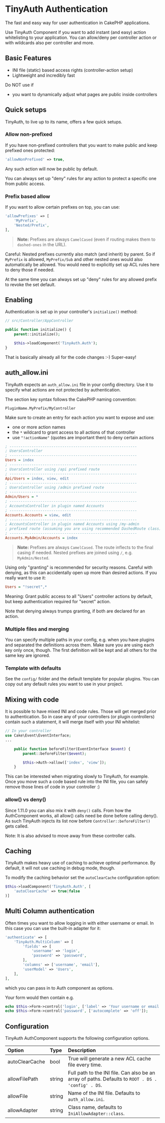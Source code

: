 # TinyAuth Authentication
The fast and easy way for user authentication in CakePHP applications.

Use TinyAuth Component if you want to add instant (and easy) action whitelisting to your application.
You can allow/deny per controller action or with wildcards also per controller and more.

## Basic Features
- INI file (static) based access rights (controller-action setup)
- Lightweight and incredibly fast

Do NOT use if
- you want to dynamically adjust what pages are public inside controllers

## Quick setups
TinyAuth, to live up to its name, offers a few quick setups.

### Allow non-prefixed
If you have non-prefixed controllers that you want to make public and keep prefixed ones protected:
```php
'allowNonPrefixed' => true,
```
Any such action will now be public by default.

You can always set up "deny" rules for any action to protect a specific one from public access.

### Prefix based allow
If you want to allow certain prefixes on top, you can use:
```php
'allowPrefixes' => [
    'MyPrefix',
    'Nested/Prefix',
],
```

>**Note:** Prefixes are always `CamelCased` (even if routing makes them to `dashed-ones` in the URL).

Careful: Nested prefixes currently also match (and inherit) by parent.
So if `MyPrefix` is allowed, `MyPrefix/Sub` and other nested ones would also automatically be allowed.
You would need to explicitly set up ACL rules here to deny those if needed.

At the same time you can always set up "deny" rules for any allowed prefix to revoke the set default.

## Enabling

Authentication is set up in your controller's `initialize()` method:

```php
// src/Controller/AppController

public function initialize() {
    parent::initialize();

    $this->loadComponent('TinyAuth.Auth');
}
```

That is basically already all for the code changes :-) Super-easy!

## auth_allow.ini

TinyAuth expects an ``auth_allow.ini`` file in your config directory.
Use it to specify what actions are not protected by authentication.

The section key syntax follows the CakePHP naming convention:
```
PluginName.MyPrefix/MyController
```

Make sure to create an entry for each action you want to expose and use:

- one or more action names
- the ``*`` wildcard to grant access to all actions of that controller
- use `"!actionName"` (quotes are important then) to deny certain actions

```ini
; ----------------------------------------------------------
; UsersController
; ----------------------------------------------------------
Users = index
; ----------------------------------------------------------
; UsersController using /api prefixed route
; ----------------------------------------------------------
Api/Users = index, view, edit
; ----------------------------------------------------------
; UsersController using /admin prefixed route
; ----------------------------------------------------------
Admin/Users = *
; ----------------------------------------------------------
; AccountsController in plugin named Accounts
; ----------------------------------------------------------
Accounts.Accounts = view, edit
; ----------------------------------------------------------
; AccountsController in plugin named Accounts using /my-admin
; prefixed route (assuming you are using recommended DashedRoute class)
; ----------------------------------------------------------
Accounts.MyAdmin/Accounts = index
```

>**Note:** Prefixes are always `CamelCased`. The route inflects to the final casing if needed.
Nested prefixes are joined using `/`, e.g. `MyAdmin/Nested`.

Using only "granting" is recommended for security reasons.
Careful with denying, as this can accidentally open up more than desired actions. If you really want to use it:

```ini
Users = "!secret",*
```
Meaning: Grant public access to all "Users" controller actions by default, but keep authentication required for "secret" action.

Note that denying always trumps granting, if both are declared for an action.

### Multiple files and merging
You can specify multiple paths in your config, e.g. when you have plugins and separated the definitions across them.
Make sure you are using each key only once, though. The first definition will be kept and all others for the same key are ignored.

### Template with defaults
See the `config/` folder and the default template for popular plugins.
You can copy out any default rules you want to use in your project.

## Mixing with code
It is possible to have mixed INI and code rules. Those will get merged prior to authentication.
So in case any of your controllers (or plugin controllers) contain such a statement, it will merge itself with your INI whitelist:
```php
// In your controller
use Cake\Event\EventInterface;
...

    public function beforeFilter(EventInterface $event) {
        parent::beforeFilter($event);

        $this->Auth->allow(['index', 'view']);
    }
```
This can be interested when migrating slowly to TinyAuth, for example.
Once you move such a code based rule into the INI file, you can safely remove those lines of code in your controller :)

### allow() vs deny()
Since 1.11.0 you can also mix it with `deny()` calls. From how the AuthComponent works, all allow() calls need be done before calling deny().
As such TinyAuth injects its list now before `Controller::beforeFilter()` gets called.

Note: It is also advised to move away from these controller calls.

## Caching

TinyAuth makes heavy use of caching to achieve optimal performance.
By default, it will not use caching in debug mode, though.

To modify the caching behavior set the ``autoClearCache`` configuration option:
```php
$this->loadComponent('TinyAuth.Auth', [
    'autoClearCache' => true|false
)]
```

## Multi Column authentication
Often times you want to allow logging in with either username or email.
In this case you can use the built-in adapter for it:

```php
'authenticate' => [
    'TinyAuth.MultiColumn' => [
        'fields' => [
            'username' => 'login',
            'password' => 'password',
        ],
        'columns' => ['username', 'email'],
        'userModel' => 'Users',
    ],
],
```
which you can pass in to Auth component as options.

Your form would then contain e.g.
```php
echo $this->Form->control('login', ['label' => 'Your username or email']);
echo $this->Form->control('password', ['autocomplete' => 'off']);
```

## Configuration

TinyAuth AuthComponent supports the following configuration options.

Option | Type | Description
:----- | :--- | :----------
autoClearCache|bool|True will generate a new ACL cache file every time.
allowFilePath|string|Full path to the INI file. Can also be an array of paths. Defaults to `ROOT . DS . 'config' . DS`.
allowFile|string|Name of the INI file. Defaults to `auth_allow.ini`.
allowAdapter|string|Class name, defaults to `IniAllowAdapter::class`.

